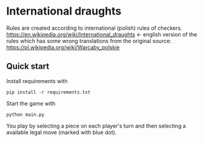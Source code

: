 # International draughts
Rules are created according to international (polish) rules of checkers.
https://en.wikipedia.org/wiki/International_draughts <- english version of the rules which has some wrong translations from the original source: 
https://pl.wikipedia.org/wiki/Warcaby_polskie

## Quick start
Install requirements with
```shell
pip install -r requirements.txt
```

Start the game with
```shell
python main.py
```

You play by selecting a piece on each player's turn and then selecting a available legal move (marked with blue dot). 


